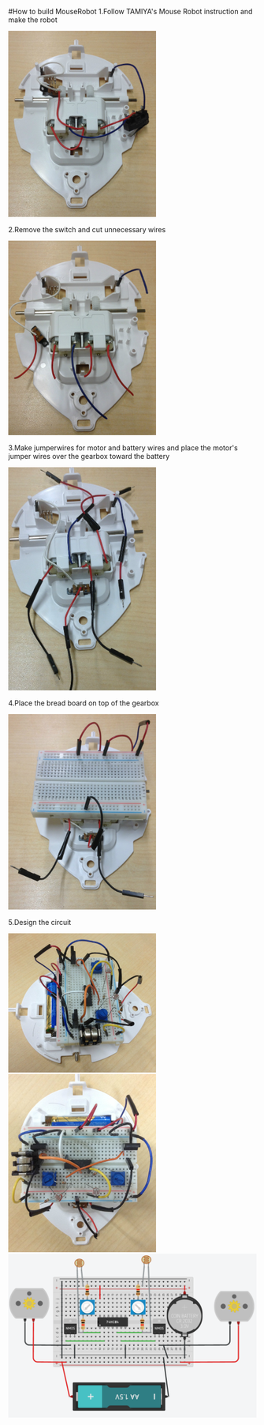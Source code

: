 #How to build MouseRobot
1.Follow TAMIYA's Mouse Robot instruction and make the robot
 
<img src="/build_instruction/IMG_0916.JPG" width="300">

2.Remove the switch and cut unnecessary wires

<img src="/build_instruction/IMG_0917.JPG" width="300">

3.Make jumperwires for motor and battery wires and place the motor's jumper wires over the gearbox toward the battery

<img src="/build_instruction/IMG_0920.JPG" width="300">

4.Place the bread board on top of the gearbox

<img src="/build_instruction/IMG_0921.JPG" width="300">

5.Design the circuit

<img src="/build_instruction/IMG_0922.JPG" width="300">
<img src="/build_instruction/IMG_0923.JPG" width="300">
<img src="/build_instruction/NOT_pull_down.png">
